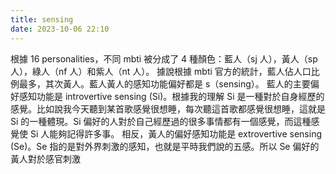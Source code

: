 ```yaml
---
title: sensing
date: 2023-10-06 22:10
---
```

根據 16 personalities，不同 mbti 被分成了 4 種顏色：藍人（sj 人），黃人（sp 人），綠人（nf 人）和紫人（nt 人）。
據說根據 mbti 官方的統計，藍人佔人口比例最多，其次黃人。藍人黃人的感知功能偏好都是 s（sensing）。
藍人的主要偏好感知功能是 introvertive sensing (Si)。根據我的理解 Si 是一種對於自身經歷的感覺。比如說我今天聽到某首歌感覺很想睡，每次聽這首歌都感覺很想睡，這就是 Si 的一種體現。Si 偏好的人對於自己經歷過的很多事情都有一個感覺，而這種感覺使 Si 人能夠記得許多事。
相反，黃人的偏好感知功能是 extrovertive sensing (Se)。Se 指的是對外界刺激的感知，也就是平時我們說的五感。所以 Se 偏好的黃人對於感官刺激